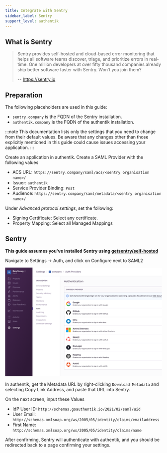 ```yaml
---
title: Integrate with Sentry
sidebar_label: Sentry
support_level: authentik
---
```


## What is Sentry

> Sentry provides self-hosted and cloud-based error monitoring that helps all software teams discover, triage, and prioritize errors in real-time.
> One million developers at over fifty thousand companies already ship better software faster with Sentry. Won’t you join them?
>
> -- https://sentry.io

## Preparation

The following placeholders are used in this guide:

- `sentry.company` is the FQDN of the Sentry installation.
- `authentik.company` is the FQDN of the authentik installation.

:::note
This documentation lists only the settings that you need to change from their default values. Be aware that any changes other than those explicitly mentioned in this guide could cause issues accessing your application.
:::

Create an application in authentik. Create a SAML Provider with the following values

- ACS URL: `https://sentry.company/saml/acs/<sentry organisation name>/`
- Issuer: `authentik`
- Service Provider Binding: `Post`
- Audience: `https://sentry.company/saml/metadata/<sentry organisation name>/`

Under _Advanced protocol settings_, set the following:

- Signing Certificate: Select any certificate.
- Property Mapping: Select all Managed Mappings

## Sentry

**This guide assumes you've installed Sentry using [getsentry/self-hosted](https://github.com/getsentry/self-hosted)**

Navigate to Settings -> Auth, and click on Configure next to SAML2

![](./auth.png)

In authentik, get the Metadata URL by right-clicking `Download Metadata` and selecting Copy Link Address, and paste that URL into Sentry.

On the next screen, input these Values

- IdP User ID: `http://schemas.goauthentik.io/2021/02/saml/uid`
- User Email: `http://schemas.xmlsoap.org/ws/2005/05/identity/claims/emailaddress`
- First Name: `http://schemas.xmlsoap.org/ws/2005/05/identity/claims/name`

After confirming, Sentry will authenticate with authentik, and you should be redirected back to a page confirming your settings.
